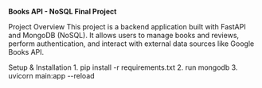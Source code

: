 **Books API - NoSQL Final Project**

Project Overview
This project is a backend application built with FastAPI and MongoDB (NoSQL). It allows users to manage books and reviews, perform authentication, and interact with external data sources like Google Books API.

Setup & Installation
1.
pip install -r requirements.txt
2.
run  mongodb
3.
uvicorn main:app --reload
